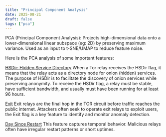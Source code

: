 ```yaml
---
title: "Principal Component Analysis"
date: 2025-08-21
draft: false
tags: ["pca"]
---
```

PCA (Principal Component Analysis): Projects high-dimensional data onto a lower-dimensional linear subspace (eg: 2D) by preserving maximum variance. Used as an input to t-SNE/UMAP to reduce feature noise.

Here is the PCA analysis of some important features:

[HSDir: Hidden Service Directory](/plots/PCA_HSDir_PCA1_PCA2_09212025.html)
When a Tor relay receives the HSDir flag, it means that the relay acts as a directory node for onion (hidden) services.
The purpose of HSDir is to facilitate the discovery of onion services while preserving anonymity. To receive the HSDir flag, a relay must be stable, have sufficient bandwidth, and usually must have been running for at least 96 hours.

[Exit](/plots/PCA_Exit_PCA1_PCA2_08212025.html)
Exit relays are the final hop in the TOR circuit before traffic reaches the public internet.
Attackers often seek to operate exit relays to exploit users, the Exit flag is a key feature to identify and monitor anomaly detection.

[Day Since Restart](plots/PCA_days_since_restart_PCA1_PCA2_08212025.html)
This feature captures temporal behavior. Malicious relays often have irregular restart patterns or short uptimes.